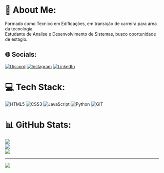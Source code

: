 # 💫 About Me:
Formado como Tecnico em Edificações, em transição de carreira para área da tecnologia.<br>Estudante de Analise e Desenvolvimento de Sistemas, busco oportunidade de estagio.


## 🌐 Socials:
[![Discord](https://img.shields.io/badge/Discord-%237289DA.svg?logo=discord&logoColor=white)](https://discord.gg/https://discord.gg/aRHa9wGUWZ) [![Instagram](https://img.shields.io/badge/Instagram-%23E4405F.svg?logo=Instagram&logoColor=white)](https://instagram.com/https://www.instagram.com/danilo_baraldi/) [![LinkedIn](https://img.shields.io/badge/LinkedIn-%230077B5.svg?logo=linkedin&logoColor=white)](https://linkedin.com/in/https://www.linkedin.com/in/danilo-fagner-baraldi-rosa-08a761268/) 

# 💻 Tech Stack:
![HTML5](https://img.shields.io/badge/html5-%23E34F26.svg?style=for-the-badge&logo=html5&logoColor=white) ![CSS3](https://img.shields.io/badge/css3-%231572B6.svg?style=for-the-badge&logo=css3&logoColor=white) ![JavaScript](https://img.shields.io/badge/javascript-%23323330.svg?style=for-the-badge&logo=javascript&logoColor=%23F7DF1E) ![Python](https://img.shields.io/badge/python-3670A0?style=for-the-badge&logo=python&logoColor=ffdd54) ![GIT](https://img.shields.io/badge/Git-fc6d26?style=for-the-badge&logo=git&logoColor=white)
# 📊 GitHub Stats:
![](https://github-readme-stats.vercel.app/api?username=Danilo-Baraldi-Rosa&theme=dark&hide_border=false&include_all_commits=false&count_private=false)<br/>
![](https://github-readme-streak-stats.herokuapp.com/?user=Danilo-Baraldi-Rosa&theme=dark&hide_border=false)<br/>
![](https://github-readme-stats.vercel.app/api/top-langs/?username=Danilo-Baraldi-Rosa&theme=dark&hide_border=false&include_all_commits=false&count_private=false&layout=compact)

---
[![](https://visitcount.itsvg.in/api?id=Danilo-Baraldi-Rosa&icon=2&color=0)](https://visitcount.itsvg.in)

<!-- Proudly created with GPRM ( https://gprm.itsvg.in ) -->